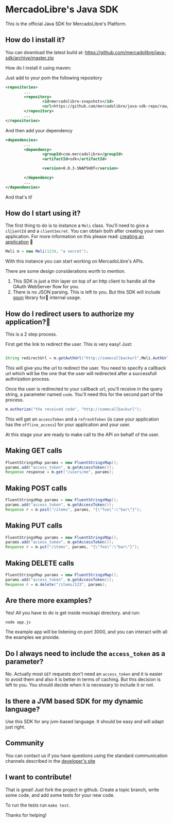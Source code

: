# MercadoLibre's Java SDK

This is the official Java SDK for MercadoLibre's Platform.

## How do I install it?

You can download the latest build at: 
    https://github.com/mercadolibre/java-sdk/archive/master.zip

How do I install it using maven:

Just add to your pom the following repository

```xml
<repositories>
        ...
        <repository>
                <id>mercadolibre-snapshots</id>
                <url>https://github.com/mercadolibre/java-sdk-repo/raw/master/snapshots</url>
        </repository>
        ...
</repositories>
```

And then add your dependency

```xml
<dependencies>
        ...
        <dependency>
                <groupId>com.mercadolibre</groupId>
                <artifactId>sdk</artifactId>

                <version>0.0.3-SNAPSHOT</version>

        </dependency>
        ...
</dependencies>
```

And that's it!

## How do I start using it?

The first thing to do is to instance a ```Meli``` class. You'll need to give a ```clientId``` and a ```clientSecret```. You can obtain both after creating your own application. For more information on this please read: [creating an application](http://developers.mercadolibre.com/application-manager/)

```java
Meli m = new Meli(1234, "a secret");
```
With this instance you can start working on MercadoLibre's APIs.

There are some design considerations worth to mention.
1. This SDK is just a thin layer on top of an http client to handle all the OAuth WebServer flow for you.
2. There is no JSON parsing. This is left to you. But this SDK will include [gson](http://code.google.com/p/google-gson/) library for internal usage.

## How do I redirect users to authorize my application?

This is a 2 step process.

First get the link to redirect the user. This is very easy! Just:

```java

String redirectUrl = m.getAuthUrl("http://somecallbackurl",Meli.AuthUrls.MLB); //Don't forget to set the autentication URL of your country
```

This will give you the url to redirect the user. You need to specify a callback url which will be the one that the user will redirected after a successfull authrization process.

Once the user is redirected to your callback url, you'll receive in the query string, a parameter named ```code```. You'll need this for the second part of the process.

```java
m.authorize("the received code", "http://somecallbackurl");
```

This will get an ```accessToken``` and a ```refreshToken``` (is case your application has the ```offline_access```) for your application and your user.

At this stage your are ready to make call to the API on behalf of the user.

## Making GET calls

```java
FluentStringsMap params = new FluentStringsMap();
params.add("access_token", m.getAccessToken());
Response response = m.get("/users/me", params);
```

## Making POST calls

```java
FluentStringsMap params = new FluentStringsMap();
params.add("access_token", m.getAccessToken());
Response r = m.post("/items", params, "{\"foo\":\"bar\"}");
```
## Making PUT calls

```java
FluentStringsMap params = new FluentStringsMap();
params.add("access_token", m.getAccessToken());
Response r = m.put("/items", params, "{\"foo\":\"bar\"}");
```
## Making DELETE calls

```java
FluentStringsMap params = new FluentStringsMap();
params.add("access_token", m.getAccessToken());
Response r = m.delete("/items/123", params);
```

## Are there more examples?
Yes! All you have to do is get inside mockapi directory. and run:

```node app.js```

The example app will be listening on port 3000, and you can interact with all the examples we provide.

## Do I always need to include the ```access_token``` as a parameter?
No. Actually most ```GET``` requests don't need an ```access_token``` and it is easier to avoid them and also it is better in terms of caching.
But this decision is left to you. You should decide when it is necessary to include it or not.

## Is there a JVM based SDK for my dynamic language?

Use this SDK for any jvm-based language. It should be easy and will adapt just right.

## Community

You can contact us if you have questions using the standard communication channels described in the [developer's site](http://developers.mercadolibre.com/discuss)

## I want to contribute!

That is great! Just fork the project in github. Create a topic branch, write some code, and add some tests for your new code.

To run the tests run ```make test```.

Thanks for helping!
